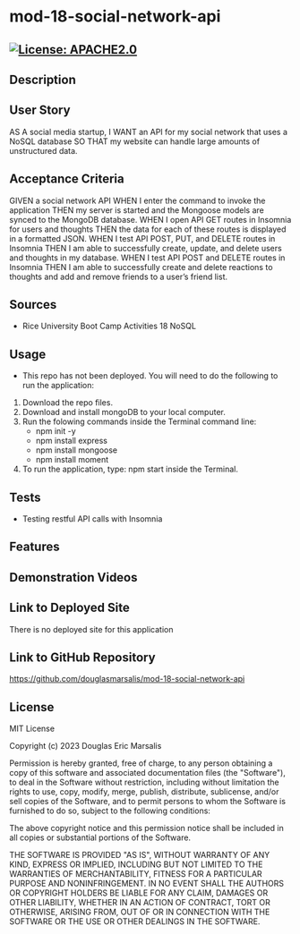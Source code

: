 # mod-18-social-network-api

## [![License: APACHE2.0](https://img.shields.io/badge/License:_MIT-orange)](https://opensource.org/license/mit/)

## Description

## User Story
AS A social media startup,
I WANT an API for my social network that uses a NoSQL database
SO THAT my website can handle large amounts of unstructured data.
## Acceptance Criteria
GIVEN a social network API
WHEN I enter the command to invoke the application
THEN my server is started and the Mongoose models are synced to the MongoDB database.
WHEN I open API GET routes in Insomnia for users and thoughts
THEN the data for each of these routes is displayed in a formatted JSON.
WHEN I test API POST, PUT, and DELETE routes in Insomnia
THEN I am able to successfully create, update, and delete users and thoughts in my database.
WHEN I test API POST and DELETE routes in Insomnia
THEN I am able to successfully create and delete reactions to thoughts and add and remove friends to a user’s friend list.
## Sources
* Rice University Boot Camp Activities 18 NoSQL

## Usage
* This repo has not been deployed.  You will need to do the following to run the application:
1. Download the repo files.
2. Download and install mongoDB to your local computer.
3. Run the folowing commands inside the Terminal command line:
    - npm init -y
    - npm install express
    - npm install mongoose
    - npm install moment
4. To run the application, type: npm start inside the Terminal.

## Tests
* Testing restful API calls with Insomnia

## Features

## Demonstration Videos

## Link to Deployed Site
There is no deployed site for this application

## Link to GitHub Repository
https://github.com/douglasmarsalis/mod-18-social-network-api

## License
MIT License

Copyright (c) 2023 Douglas Eric Marsalis

Permission is hereby granted, free of charge, to any person obtaining a copy
of this software and associated documentation files (the "Software"), to deal
in the Software without restriction, including without limitation the rights
to use, copy, modify, merge, publish, distribute, sublicense, and/or sell
copies of the Software, and to permit persons to whom the Software is
furnished to do so, subject to the following conditions:

The above copyright notice and this permission notice shall be included in all
copies or substantial portions of the Software.

THE SOFTWARE IS PROVIDED "AS IS", WITHOUT WARRANTY OF ANY KIND, EXPRESS OR
IMPLIED, INCLUDING BUT NOT LIMITED TO THE WARRANTIES OF MERCHANTABILITY,
FITNESS FOR A PARTICULAR PURPOSE AND NONINFRINGEMENT. IN NO EVENT SHALL THE
AUTHORS OR COPYRIGHT HOLDERS BE LIABLE FOR ANY CLAIM, DAMAGES OR OTHER
LIABILITY, WHETHER IN AN ACTION OF CONTRACT, TORT OR OTHERWISE, ARISING FROM,
OUT OF OR IN CONNECTION WITH THE SOFTWARE OR THE USE OR OTHER DEALINGS IN THE
SOFTWARE.
